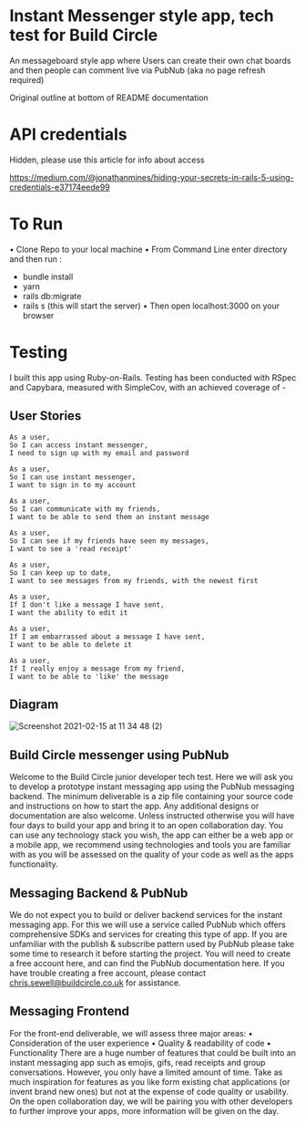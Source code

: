 # Instant Messenger style app, tech test for Build Circle

An messageboard style app where Users can create their own chat boards and then people can comment live via PubNub (aka no page refresh required)

Original outline at bottom of README documentation

# API credentials
Hidden, please use this article for info about access

https://medium.com/@jonathanmines/hiding-your-secrets-in-rails-5-using-credentials-e37174eede99

# To Run
• Clone Repo to your local machine
• From Command Line enter directory and then run :
- bundle install
- yarn
- rails db:migrate
- rails s (this will start the server)
• Then open localhost:3000 on your browser

# Testing
I built this app using Ruby-on-Rails.  Testing has been conducted with RSpec and Capybara, measured with SimpleCov, with an achieved coverage of -

## User Stories

```
As a user,
So I can access instant messenger,
I need to sign up with my email and password

As a user,
So I can use instant messenger,
I want to sign in to my account

As a user,
So I can communicate with my friends,
I want to be able to send them an instant message

As a user,
So I can see if my friends have seen my messages,
I want to see a 'read receipt'

As a user,
So I can keep up to date,
I want to see messages from my friends, with the newest first

As a user,
If I don't like a message I have sent,
I want the ability to edit it

As a user,
If I am embarrassed about a message I have sent,
I want to be able to delete it

As a user,
If I really enjoy a message from my friend,
I want to be able to 'like' the message
```

## Diagram
![Screenshot 2021-02-15 at 11 34 48 (2)](https://user-images.githubusercontent.com/71830424/107941628-e5b15300-6f81-11eb-95e7-d6c5d8ffbe66.png)


## Build Circle messenger using PubNub

Welcome to the Build Circle junior developer tech test. Here we will ask you to develop a prototype instant messaging app using the PubNub messaging backend.
The minimum deliverable is a zip file containing your source code and instructions on
how to start the app. Any additional designs or documentation are also welcome. Unless instructed otherwise you will have four days to build your app and bring it to an open collaboration day. You can use any technology stack you wish, the app can either be a web app or a mobile app, we recommend using technologies and tools you are familiar with as you will be assessed on the quality of your code as well as the apps functionality.

## Messaging Backend & PubNub

We do not expect you to build or deliver backend services for the instant messaging app. For this we will use a service called PubNub which offers comprehensive SDKs and services for creating this type of app. If you are unfamiliar with the publish & subscribe pattern used by PubNub please take some time to research it before starting the project. You will need to create a free account here, and can find the PubNub documentation here. If you have trouble creating a free account, please contact chris.sewell@buildcircle.co.uk for assistance.

## Messaging Frontend

For the front-end deliverable, we will assess three major areas:
• Consideration of the user experience
• Quality & readability of code • Functionality
There are a huge number of features that could be built into an instant messaging app such as emojis, gifs, read receipts and group conversations. However, you only have a limited amount of time. Take as much inspiration for features as you like form existing chat applications (or invent brand new ones) but not at the expense of code quality or usability.
On the open collaboration day, we will be pairing you with other developers to further improve your apps, more information will be given on the day.
